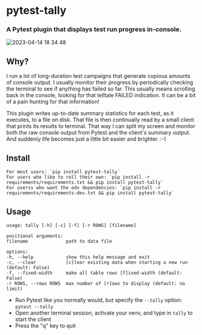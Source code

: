 # pytest-tally

### A Pytest plugin that displays test run progress in-console. ###

![2023-04-14 18 34 48](https://user-images.githubusercontent.com/4308435/232174467-752c5d13-15e3-4c23-9430-1087050af0a4.gif)


## Why?
I run a lot of long-duration test campaigns that generate copious amounts of console output. I usually monitor their progress by periodically checking the terminal to see if anything has failed so far. This usually means scrolling back in the console, looking for that telltale FAILED indication. It can be a bit of a pain hunting for that information!

This plugin writes up-to-date summary statistics for each test, as it executes, to a file on disk. That file is then continually read by a small client that prints its results to terminal. That way I can split my screen and monitor both the raw console output from Pytest and the client's summary output. And suddenly life becomes just a little bit easier and brighter. :-)

## Install ##
    For most users: `pip install pytest-tally`
    For users who like to roll their own: `pip install -r requirements/requirements.txt && pip install pytest-tally`
    For userss who want the edv dependencies: `pip install -r requirements/requirements-dev.txt && pip install pytest-tally`

## Usage ##
    usage: tally [-h] [-c] [-f] [-r ROWS] [filename]

    positional arguments:
    filename              path to data file

    options:
    -h, --help            show this help message and exit
    -c, --clear           [c]lear existing data when starting a new run (default: False)
    -f, --fixed-width     make all table rows [f]ixed-width (default: False)
    -r ROWS, --rows ROWS  max number of [r]ows to display (default: no limit)

- Run Pytest like you normally would, but specify the `--tally` option: `pytest --tally`
- Open another terminal session, activate your venv, and type in `tally` to start the client
- Press the "q" key to quit
